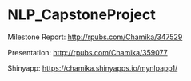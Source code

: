 # NLP_CapstoneProject

Milestone Report: http://rpubs.com/Chamika/347529

Presentation: http://rpubs.com/Chamika/359077

Shinyapp: https://chamika.shinyapps.io/mynlpapp1/
